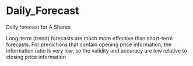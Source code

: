 # Daily_Forecast
Daily forecast for A Shares

  Long-term (trend) forecasts are much more effective than short-term forecasts. For predictions that contain opening price information, the information ratio is very low, so the validity and accuracy are low relative to closing price information
